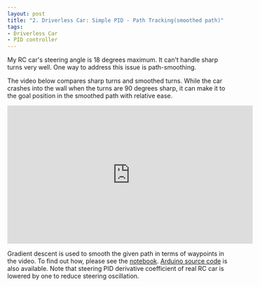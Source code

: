 ```yaml
---
layout: post
title: "2. Driverless Car: Simple PID - Path Tracking(smoothed path)"
tags:
- Driverless Car
- PID controller
---
```


My RC car's steering angle is 18 degrees maximum. It can't handle sharp turns
very well. One way to address this issue is path-smoothing.

The video below compares sharp turns and smoothed turns. While the car crashes
into the wall when the turns are 90 degrees sharp, it can make it to the goal
position in the smoothed path with relative ease.

<iframe width="560" height="315" src="https://www.youtube.com/embed/Y4gmFlt0NCU" frameborder="0" allowfullscreen></iframe>

Gradient descent is used to smooth the given path in terms of waypoints in the
video. To find out how, please see the [notebook][1]. [Arduino source code][2]
is also available. Note that steering PID derivative coefficient of real RC car
is lowered by one to reduce steering oscillation.

[1]: https://github.com/gokhanettin/driverless-car-notes/tree/v0.1.1
[2]: https://github.com/gokhanettin/driverless-car/tree/v0.1.1
